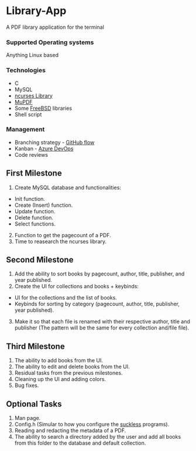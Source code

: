 # Library-App
A PDF library application for the terminal

### Supported Operating systems
Anything Linux based

### Technologies
* C
* MySQL
* [ncurses Library](https://invisible-island.net/ncurses/)
* [MuPDF](https://mupdf.com/docs/index.html)
* Some [FreeBSD](https://www.freebsd.org/) libraries
* Shell script

### Management
* Branching strategy - [GitHub flow](https://githubflow.github.io/)
* Kanban - [Azure DevOps](https://dev.azure.com)
* Code reviews

## First Milestone
1. Create MySQL database and functionalities:
* Init function.
* Create (Insert) function.
* Update function.
* Delete function.
* Select functions.
2. Function to get the pagecount of a PDF.
3. Time to reasearch the ncurses library.

## Second Milestone
1. Add the ability to sort books by pagecount, author, title, publisher, and year published.
2. Create the UI for collections and books + keybinds:
* UI for the collections and the list of books.
* Keybinds for sorting by category (pagecount, author, title, publisher, year published).
3. Make it so that each file is renamed with their respective author, title and publisher (The pattern will be the same for every collection and/file file).

## Third Milestone
1. The ability to add books from the UI.
2. The ability to edit and delete books from the UI.
3. Residual tasks from the previous milestones.
4. Cleaning up the UI and adding colors.
5. Bug fixes.

## Optional Tasks
1. Man page.
2. Config.h (Simular to how you configure the [suckless](https://suckless.org/) programs).
3. Reading and redacting the metadata of a PDF.
4. The ability to search a directory added by the user and add all books from this folder to the database and default collection.
